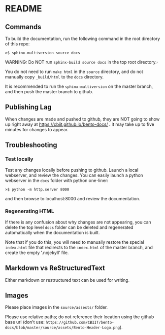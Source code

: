 # README

## Commands
To build the documentation, run the following command in the root directory of this repo:

```
>$ sphinx-multiversion source docs
```

WARNING: Do NOT run `sphinx-build source docs` in the top root directory.·

You do not need to run `make html` in the `source` directory, and do not manually copy `_build/html` to the `docs` directory.

It is recommended to run the `sphinx-multiversion` on the master branch, and then push the master branch to github.


## Publishing Lag
When changes are made and pushed to github, they are NOT going to show up right away at https://cbiit.github.io/bento-docs/ . It may take up to five minutes for changes to appear.

## Troubleshooting

### Test locally
Test any changes locally before pushing to github. Launch a local webserver, and review the changes. You can easily launch a python webserver in the `docs` folder with python one-liner:

```
>$ python -m http.server 8000
```

and then browse to localhost:8000 and review the documentation.

### Regenerating HTML
If there is any confusion about why changes are not appearing, you can delete the top level `docs` folder can be deleted and regenerated automatically when the documentation is built.

Note that if you do this, you will need to manually restore the special `index.html` file that redirects to the `index.html` of the master branch, and create the empty '.nojekyll' file.

## Markdown vs ReStructuredText
Either markdown or restructured text can be used for writing.

## Images
Please place images in the `source/assests/` folder. 

Please use relative paths; do not reference their location using the github base url (don't use: `https://github.com/CBIIT/bento-docs/blob/master/source/assets/Bento-Header-Logo.png`).
